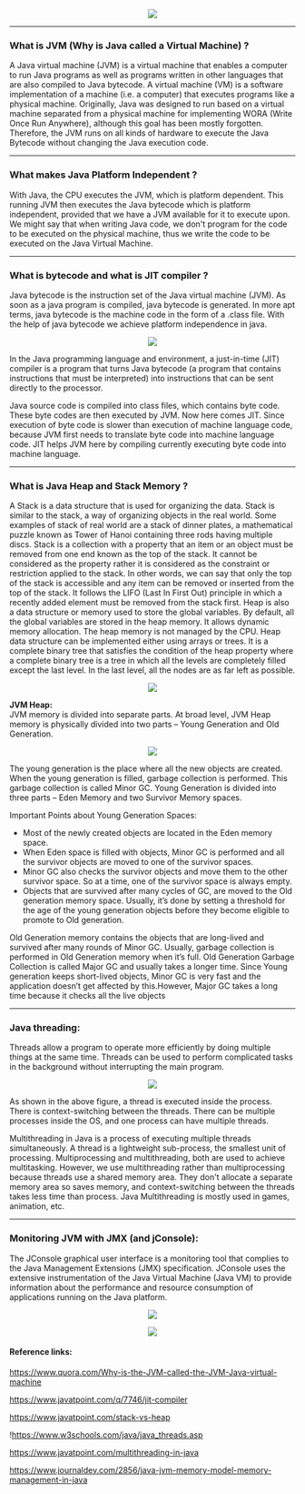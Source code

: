 <p align="center"><img src="https://i1.wp.com/www.theitstuff.com/wp-content/uploads/2020/12/Introduction-to-Java.png?resize=750%2C250&ssl=1"></p>

-----

### What is JVM (Why is Java called a Virtual Machine) ?

A Java virtual machine (JVM) is a virtual machine that enables a computer to run Java programs as well as programs written in other languages that are also compiled to Java bytecode. 
A virtual machine (VM) is a software implementation of a machine (i.e. a computer) that executes programs like a physical machine. Originally, Java was designed to run based on a virtual machine separated from a physical machine for implementing WORA (Write Once Run Anywhere), although this goal has been mostly forgotten. Therefore, the JVM runs on all kinds of hardware to execute the Java Bytecode without changing the Java execution code.

------

### What makes Java Platform Independent ?

With Java, the CPU executes the JVM, which is platform dependent. This running JVM then executes the Java bytecode which is platform independent, provided that we have a JVM available for it to execute upon. We might say that when writing Java code, we don't program for the code to be executed on the physical machine, thus we write the code to be executed on the Java Virtual Machine.

--------

### What is bytecode  and what is JIT compiler ?

Java bytecode is the instruction set of the Java virtual machine (JVM).
As soon as a java program is compiled, java bytecode is generated. In more apt terms, java bytecode is the machine code in the form of a .class file. With the help of java bytecode we achieve platform independence in java. 


  <p align="center"><img src="https://static.javatpoint.com/blog/images/java-bytecode.png"></p>
  
  In the Java programming language and environment, a just-in-time (JIT) compiler is a program that turns Java bytecode (a program that contains instructions that must be interpreted) into instructions that can be sent directly to the processor.

Java source code is compiled into class files, which contains byte code. These byte codes are then executed by JVM. Now here comes JIT. Since execution of byte code is slower than execution of machine language code, because JVM first needs to translate byte code into machine language code. JIT helps JVM here by compiling currently executing byte code into machine language.

----

### What is Java Heap and Stack Memory ?

A Stack is a data structure that is used for organizing the data. Stack is similar to the stack, a way of organizing objects in the real world. Some examples of stack of real world are a stack of dinner plates, a mathematical puzzle known as Tower of Hanoi containing three rods having multiple discs. Stack is a collection with a property that an item or an object must be removed from one end known as the top of the stack.
It cannot be considered as the property rather it is considered as the constraint or restriction applied to the stack. In other words, we can say that only the top of the stack is accessible and any item can be removed or inserted from the top of the stack. It follows the LIFO (Last In First Out) principle in which a recently added element must be removed from the stack first.
Heap is also a data structure or memory used to store the global variables. By default, all the global variables are stored in the heap memory. It allows dynamic memory allocation. The heap memory is not managed by the CPU. Heap data structure can be implemented either using arrays or trees.
It is a complete binary tree that satisfies the condition of the heap property where a complete binary tree is a tree in which all the levels are completely filled except the last level. In the last level, all the nodes are as far left as possible.

  <p align="center"><img src="https://i.ytimg.com/vi/w_xMK1ygPjo/maxresdefault.jpg"></p>

<b> JVM Heap: </b><br/>
 JVM memory is divided into separate parts. At broad level, JVM Heap memory is physically divided into two parts – Young Generation and Old Generation.

  <p align="center"><img src="https://www.journaldev.com/wp-content/uploads/2014/05/Java-Memory-Model.png"></p>
  
  The young generation is the place where all the new objects are created. When the young generation is filled, garbage collection is performed. This garbage collection is called Minor GC. Young Generation is divided into three parts – Eden Memory and two Survivor Memory spaces.

Important Points about Young Generation Spaces:
   * Most of the newly created objects are located in the Eden memory space.
   * When Eden space is filled with objects, Minor GC is performed and all the survivor objects are moved to one of the survivor spaces.
   * Minor GC also checks the survivor objects and move them to the other survivor space. So at a time, one of the survivor space is always empty.
   * Objects that are survived after many cycles of GC, are moved to the Old generation memory space. Usually, it’s done by setting a threshold for the age of the young generation objects before they become eligible to promote to Old generation.

   Old Generation memory contains the objects that are long-lived and survived after many rounds of Minor GC. Usually, garbage collection is performed in Old Generation memory when it’s full. Old Generation Garbage Collection is called Major GC and usually takes a longer time.
   Since Young generation keeps short-lived objects, Minor GC is very fast and the application doesn’t get affected by this.However, Major GC takes a long time because it checks all the live objects

 ------
 
 ### Java threading:

Threads allow a program to operate more efficiently by doing multiple things at the same time.
Threads can be used to perform complicated tasks in the background without interrupting the main program.


<p align="center"><img src="https://static.javatpoint.com/images/java-multithreading.png"></p>

As shown in the above figure, a thread is executed inside the process. There is context-switching between the threads. There can be multiple processes inside the OS, and one process can have multiple threads. 

Multithreading in Java is a process of executing multiple threads simultaneously.
A thread is a lightweight sub-process, the smallest unit of processing. Multiprocessing and multithreading, both are used to achieve multitasking.
However, we use multithreading rather than multiprocessing because threads use a shared memory area. They don't allocate a separate memory area so saves memory, and context-switching between the threads takes less time than process.
Java Multithreading is mostly used in games, animation, etc.

------

### Monitoring JVM with JMX (and jConsole):
The JConsole graphical user interface is a monitoring tool that complies to the Java Management Extensions (JMX) specification. JConsole uses the extensive instrumentation of the Java Virtual Machine (Java VM) to provide information about the performance and resource consumption of applications running on the Java platform.


<p align="center"><img src="https://lh6.googleusercontent.com/eDhToO_aiJBz7DA6wYB_EDZP7xjD1ZbEciAkHfC7tpNXkr9YlXkdAc7ct3pKPUVOxz1YFcQ48WSzhBQOEFDiosj4PZ0hEA1cZpm90Glt"></p>


<p align="center"><img src="https://lh4.googleusercontent.com/kkRklmdBb1lwZvGMnDMTAI5PXeYV23d8YjHAQwLnyLZK-saN5VlzqIQ3rNmajztiMC4NeRyaVD5tKzXoyFV3wN6VkPFU5mvdRdIGBv_x"></p>

#### Reference links:
https://www.quora.com/Why-is-the-JVM-called-the-JVM-Java-virtual-machine

https://www.javatpoint.com/q/7746/jit-compiler

https://www.javatpoint.com/stack-vs-heap

!https://www.w3schools.com/java/java_threads.asp

https://www.javatpoint.com/multithreading-in-java

https://www.journaldev.com/2856/java-jvm-memory-model-memory-management-in-java
